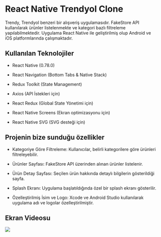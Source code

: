 <h1>React Native Trendyol Clone</h1>

Trendy, Trendyol benzeri bir alışveriş uygulamasıdır. FakeStore API kullanılarak ürünler listelenmekte ve kategori bazlı filtreleme yapılabilmektedir. Uygulama React Native ile geliştirilmiş olup Android ve iOS platformlarında çalışmaktadır.

<h2>Kullanılan Teknolojiler</h2>

- React Native (0.78.0)

- React Navigation (Bottom Tabs & Native Stack)

- Redux Toolkit (State Management)

- Axios (API İstekleri için)

- React Redux (Global State Yönetimi için)

- React Native Screens (Ekran optimizasyonu için)

- React Native SVG (SVG desteği için)

<h2>Projenin bize sunduğu özellikler</h2>

- Kategoriye Göre Filtreleme: Kullanıcılar, belirli kategorilere göre ürünleri filtreleyebilir.

- Ürünler Sayfası: FakeStore API üzerinden alınan ürünler listelenir.

- Ürün Detay Sayfası: Seçilen ürün hakkında detaylı bilgilerin gösterildiği sayfa.

- Splash Ekranı: Uygulama başlatıldığında özel bir splash ekranı gösterilir.

- Özelleştirilmiş İsim ve Logo: Xcode ve Android Studio kullanılarak uygulama adı ve logolar özelleştirilmiştir.

<h2>Ekran Videosu</h2>

![](trendyol.gif)
